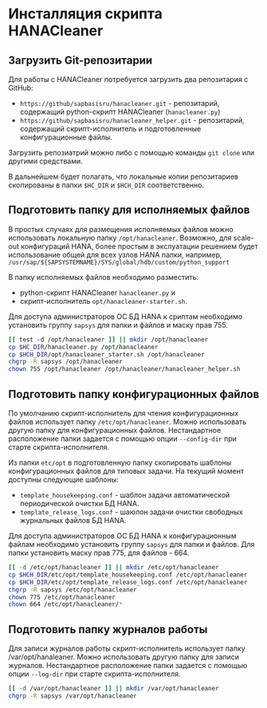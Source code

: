 ﻿Инсталляция скрипта HANACleaner
===============================

Загрузить Git-репозитарии 
--------------------------

Для работы с HANACleaner потребуется загрузить два репозитария с GitHub:
- `https://github/sapbasisru/hanacleaner.git` - репозитарий, содержащий python-скрипт HANACleaner (`hanacleaner.py`)
- `https://github/sapbasisru/hanacleaner_helper.git` - репозитарий, содержащий скрипт-исполнитель и подготовленные конфигурационные файлы.

Загрузить репозиатрий можно либо с помощью команды `git clone` или другими средствами.

В дальнейшем будет полагать, что локальные копии репозитариев скопированы в папки `$HC_DIR` и `$HCH_DIR` соответственно.

Подготовить папку для исполняемых файлов
----------------------------------------

В простых случаях для размещения исполняемых файлов можно использовать
локальную папку `/opt/hanacleaner`.
Возможно, для scale-out конфигураций HANA, более простым в экслуатации решением 
будет использование общей для всех узлов HANA папки, например, 
`/usr/sap/${SAPSYSTEMNAME}/SYS/global/hdb/custom/python_support`

В папку исполняемых файлов необходимо разместить:
- python-скрипт HANACleaner `hanacleaner.py` и
- скрипт-исполнитель `opt/hanacleaner-starter.sh`.

Для доступа администраторов ОС БД HANA к сриптам необходимо установить группу `sapsys` для папки и файлов и маску прав 755.

```sh
[[ test -d /opt/hanacleaner ]] || mkdir /opt/hanacleaner
cp $HC_DIR/hanacleaner.py /opt/hanacleaner
cp $HCH_DIR/opt/hanacleaner_starter.sh /opt/hanacleaner
chgrp -R sapsys /opt/hanacleaner
chown 755 /opt/hanacleaner /opt/hanacleaner/hanacleaner_helper.sh
```

Подготовить папку конфигурационных файлов
-------------------------------------------

По умолчанию скрипт-исполнитель для чтения конфигурационных файлов использует папку
`/etc/opt/hanacleaner`. 
Можно использовать другую папку для конфигурационных файлов. 
Нестандартное расположение папки задается с помощью опции `--config-dir` при старте скрипта-исполнителя.

Из папки `etc/opt` в подготовленную папку скопировать шаблоны конфигурационных файлов для типовых задачи. На текущий момент доступны следующие шаблоны:
- `template_housekeeping.conf` - шаблон задачи автоматической периодической очистки БД HANA.
- `template_release_logs.conf` - шаюлон задачи очистки свободных журнальных файлов БД HANA.

Для доступа администраторов ОС БД HANA к конфигурационным файлам необходимо установить группу `sapsys` для папки и файлов. 
Для папки установить маску прав 775, для файлов - 664.

```sh
[[ -d /etc/opt/hanacleaner ]] || mkdir /etc/opt/hanacleaner
cp $HCH_DIR/etc/opt/template_housekeeping.conf /etc/opt/hanacleaner
cp $HCH_DIR/etc/opt/template_release_logs.conf /etc/opt/hanacleaner
chgrp -R sapsys /etc/opt/hanacleaner
chown 775 /etc/opt/hanacleaner
chown 664 /etc/opt/hanacleaner/*
```

Подготовить папку журналов работы
---------------------------------

Для записи журналов работы скрипт-исполнитель использует папку /var/opt/hanaleaner.
Можно использовать другую папку для записи журналов.
Нестандартное расположение папки задается с помощью опции `--log-dir` при старте скрипта-исполнителя.

```sh
[[ -d /var/opt/hanacleaner ]] || mkdir /var/opt/hanacleaner
chgrp -R sapsys /var/opt/hanacleaner
```
